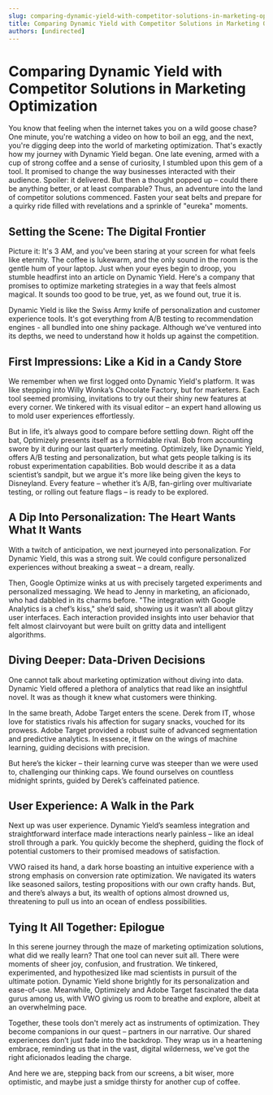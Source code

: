 ```yaml
---
slug: comparing-dynamic-yield-with-competitor-solutions-in-marketing-optimization
title: Comparing Dynamic Yield with Competitor Solutions in Marketing Optimization
authors: [undirected]
---
```



# Comparing Dynamic Yield with Competitor Solutions in Marketing Optimization

You know that feeling when the internet takes you on a wild goose chase? One minute, you're watching a video on how to boil an egg, and the next, you're digging deep into the world of marketing optimization. That's exactly how my journey with Dynamic Yield began. One late evening, armed with a cup of strong coffee and a sense of curiosity, I stumbled upon this gem of a tool. It promised to change the way businesses interacted with their audience. Spoiler: it delivered. But then a thought popped up – could there be anything better, or at least comparable? Thus, an adventure into the land of competitor solutions commenced. Fasten your seat belts and prepare for a quirky ride filled with revelations and a sprinkle of "eureka" moments.

## Setting the Scene: The Digital Frontier

Picture it: It's 3 AM, and you've been staring at your screen for what feels like eternity. The coffee is lukewarm, and the only sound in the room is the gentle hum of your laptop. Just when your eyes begin to droop, you stumble headfirst into an article on Dynamic Yield. Here's a company that promises to optimize marketing strategies in a way that feels almost magical. It sounds too good to be true, yet, as we found out, true it is.

Dynamic Yield is like the Swiss Army knife of personalization and customer experience tools. It's got everything from A/B testing to recommendation engines - all bundled into one shiny package. Although we've ventured into its depths, we need to understand how it holds up against the competition.

## First Impressions: Like a Kid in a Candy Store

We remember when we first logged onto Dynamic Yield's platform. It was like stepping into Willy Wonka’s Chocolate Factory, but for marketers. Each tool seemed promising, invitations to try out their shiny new features at every corner. We tinkered with its visual editor – an expert hand allowing us to mold user experiences effortlessly.

But in life, it’s always good to compare before settling down. Right off the bat, Optimizely presents itself as a formidable rival. Bob from accounting swore by it during our last quarterly meeting. Optimizely, like Dynamic Yield, offers A/B testing and personalization, but what gets people talking is its robust experimentation capabilities. Bob would describe it as a data scientist’s sandpit, but we argue it's more like being given the keys to Disneyland. Every feature – whether it’s A/B, fan-girling over multivariate testing, or rolling out feature flags – is ready to be explored.

## A Dip Into Personalization: The Heart Wants What It Wants

With a twitch of anticipation, we next journeyed into personalization. For Dynamic Yield, this was a strong suit. We could configure personalized experiences without breaking a sweat – a dream, really.

Then, Google Optimize winks at us with precisely targeted experiments and personalized messaging. We head to Jenny in marketing, an aficionado, who had dabbled in its charms before. "The integration with Google Analytics is a chef’s kiss," she’d said, showing us it wasn’t all about glitzy user interfaces. Each interaction provided insights into user behavior that felt almost clairvoyant but were built on gritty data and intelligent algorithms.

## Diving Deeper: Data-Driven Decisions

One cannot talk about marketing optimization without diving into data. Dynamic Yield offered a plethora of analytics that read like an insightful novel. It was as though it knew what customers were thinking.

In the same breath, Adobe Target enters the scene. Derek from IT, whose love for statistics rivals his affection for sugary snacks, vouched for its prowess. Adobe Target provided a robust suite of advanced segmentation and predictive analytics. In essence, it flew on the wings of machine learning, guiding decisions with precision.

But here’s the kicker – their learning curve was steeper than we were used to, challenging our thinking caps. We found ourselves on countless midnight sprints, guided by Derek’s caffeinated patience.

## User Experience: A Walk in the Park

Next up was user experience. Dynamic Yield’s seamless integration and straightforward interface made interactions nearly painless – like an ideal stroll through a park. You quickly become the shepherd, guiding the flock of potential customers to their promised meadows of satisfaction.

VWO raised its hand, a dark horse boasting an intuitive experience with a strong emphasis on conversion rate optimization. We navigated its waters like seasoned sailors, testing propositions with our own crafty hands. But, and there’s always a but, its wealth of options almost drowned us, threatening to pull us into an ocean of endless possibilities.

## Tying It All Together: Epilogue

In this serene journey through the maze of marketing optimization solutions, what did we really learn? That one tool can never suit all. There were moments of sheer joy, confusion, and frustration. We tinkered, experimented, and hypothesized like mad scientists in pursuit of the ultimate potion. Dynamic Yield shone brightly for its personalization and ease-of-use. Meanwhile, Optimizely and Adobe Target fascinated the data gurus among us, with VWO giving us room to breathe and explore, albeit at an overwhelming pace.

Together, these tools don't merely act as instruments of optimization. They become companions in our quest – partners in our narrative. Our shared experiences don’t just fade into the backdrop. They wrap us in a heartening embrace, reminding us that in the vast, digital wilderness, we've got the right aficionados leading the charge.

And here we are, stepping back from our screens, a bit wiser, more optimistic, and maybe just a smidge thirsty for another cup of coffee.